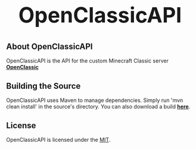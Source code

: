 <b><center><h1>OpenClassicAPI</h></center></b>
==========



<b>About OpenClassicAPI</b>
--------

OpenClassicAPI is the API for the custom Minecraft Classic server <b>[OpenClassic](http://github.com/Steveice10/OpenClassic/)</b>


<b>Building the Source</b>
--------

OpenClassicAPI uses Maven to manage dependencies. Simply run 'mvn clean install' in the source's directory. You can also download a build <b>[here](http://travis-ci.org/#!/Steveice10/OpenClassicAPI/)</b>.


<b>License</b>
---------

OpenClassicAPI is licensed under the [MIT](http://www.opensource.org/licenses/mit-license.html).
